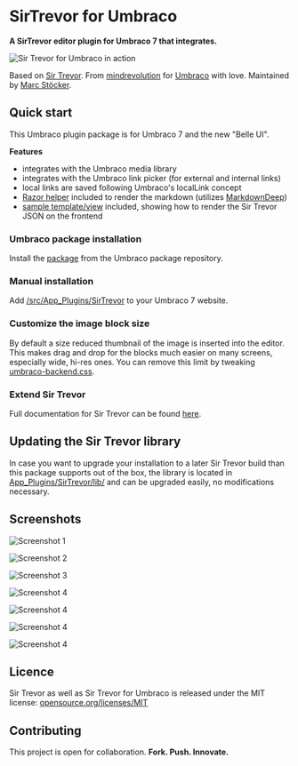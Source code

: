 # SirTrevor for Umbraco
**A SirTrevor editor plugin for Umbraco 7 that integrates.**


![Sir Trevor for Umbraco in action](README.md.res/sirtrevor-for-umbraco-in-action.gif)

Based on [Sir Trevor](http://madebymany.github.io/sir-trevor-js/). From [mindrevolution](http://www.mindrevolution.com) for [Umbraco](http://www.umbraco.org) with love. Maintained by [Marc Stöcker](https://twitter.com/esn303).



## Quick start

This Umbraco plugin package is for Umbraco 7 and the new "Belle UI".

**Features**
- integrates with the Umbraco media library
- integrates with the Umbraco link picker (for external and internal links)
- local links are saved following Umbraco's localLink concept
- [Razor helper](https://github.com/mindrevolution/SirTrevor-for-Umbraco/blob/master/src/App_Code/SirTrevor.cshtml) included to render the markdown (utilizes [MarkdownDeep](https://github.com/toptensoftware/markdowndeep))
- [sample template/view](https://github.com/mindrevolution/SirTrevor-for-Umbraco/blob/master/src/Views/BlocksPage.cshtml) included, showing how to render the Sir Trevor JSON on the frontend


### Umbraco package installation
Install the [package](http://our.umbraco.org/projects/backoffice-extensions/sir-trevor) from the Umbraco package repository.

### Manual installation
Add [/src/App_Plugins/SirTrevor](https://github.com/mindrevolution/SirTrevor-for-Umbraco/tree/master/App_Plugins/SirTrevor) to your Umbraco 7 website.

### Customize the image block size
By default a size reduced thumbnail of the image is inserted into the editor. This makes drag and drop for the blocks much easier on many screens, especially wide, hi-res ones. You can remove this limit by tweaking [umbraco-backend.css](https://github.com/mindrevolution/SirTrevor-for-Umbraco/blob/master/App_Plugins/SirTrevor/umbraco-backend.css).

### Extend Sir Trevor
Full documentation for Sir Trevor can be found [here](http://madebymany.github.io/sir-trevor-js/docs.html).




## Updating the Sir Trevor library
In case you want to upgrade your installation to a later Sir Trevor build than this package supports out of the box, the library is located in [App_Plugins/SirTrevor/lib/](https://github.com/mindrevolution/SirTrevor-for-Umbraco/tree/master/App_Plugins/SirTrevor/lib) and can be upgraded easily, no modifications necessary.



## Screenshots

![Screenshot 1](README.md.res/tour01.png)

![Screenshot 2](README.md.res/tour02.png)

![Screenshot 3](README.md.res/tour03.png)

![Screenshot 4](README.md.res/tour04.png)

![Screenshot 4](README.md.res/tour06.png)

![Screenshot 4](README.md.res/tour07.png)

![Screenshot 4](README.md.res/tour08.png)




## Licence

Sir Trevor as well as Sir Trevor for Umbraco is released under the MIT license:
[opensource.org/licenses/MIT](http://opensource.org/licenses/MIT)



## Contributing

This project is open for collaboration. **Fork. Push. Innovate.**
